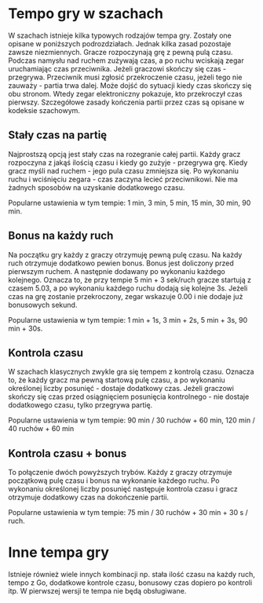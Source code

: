 # Tempo gry w szachach

W szachach istnieje kilka typowych rodzajów tempa gry. Zostały one opisane w poniższych podrozdziałach. Jednak kilka zasad pozostaje zawsze niezmiennych. Gracze rozpoczynają grę z pewną pulą czasu. Podczas namysłu nad ruchem zużywają czas, a po ruchu wciskają zegar uruchamiając czas przeciwnika. Jeżeli graczowi skończy się czas - przegrywa. Przeciwnik musi zgłosić przekroczenie czasu, jeżeli tego nie zauważy - partia trwa dalej. Może dojść do sytuacji kiedy czas skończy się obu stronom. Wtedy zegar elektroniczny pokazuje, kto przekroczył czas pierwszy. Szczegółowe zasady kończenia partii przez czas są opisane w kodeksie szachowym. 

## Stały czas na partię

Najprostszą opcją jest stały czas na rozegranie całej partii. Każdy gracz rozpoczyna z jakąś ilością czasu i kiedy go zużyje - przegrywa grę. Kiedy gracz myśli nad ruchem - jego pula czasu zmniejsza się. Po wykonaniu ruchu i wciśnięciu zegara - czas zaczyna lecieć przeciwnikowi. Nie ma żadnych sposobów na uzyskanie dodatkowego czasu.

Popularne ustawienia w tym tempie: 1 min, 3 min, 5 min, 15 min, 30 min, 90 min.

## Bonus na każdy ruch

Na początku gry każdy z graczy otrzymuję pewną pulę czasu. Na każdy ruch otrzymuje dodatkowo pewien bonus. Bonus jest doliczony przed pierwszym ruchem. A następnie dodawany po wykonaniu każdego kolejnego. Oznacza to, że przy tempie 5 min + 3 sek/ruch gracze startują z czasem 5.03, a po wykonaniu każdego ruchu dodają się kolejne 3s. Jeżeli czas na grę zostanie przekroczony, zegar wskazuje 0.00 i nie dodaje już bonusowych sekund.

Popularne ustawienia w tym tempie: 1 min + 1s, 3 min + 2s, 5 min + 3s, 90 min + 30s.

## Kontrola czasu

W szachach klasycznych zwykle gra się tempem z kontrolą czasu. Oznacza to, że każdy gracz ma pewną startową pulę czasu, a po wykonaniu określonej liczby posunięć - dostaje dodatkowy czas. Jeżeli graczowi skończy się czas przed osiągnięciem posunięcia kontrolnego - nie dostaje dodatkowego czasu, tylko przegrywa partię.

Popularne ustawienia w tym tempie: 90 min / 30 ruchów + 60 min, 120 min / 40 ruchów + 60 min

## Kontrola czasu + bonus

To połączenie dwóch powyższych trybów. Każdy z graczy otrzymuje początkową pulę czasu i bonus na wykonanie każdego ruchu. Po wykonaniu określonej liczby posunięć następuje kontrola czasu i gracz otrzymuje dodatkowy czas na dokończenie partii.

Popularne ustawienia w tym tempie: 75 min / 30 ruchów + 30 min + 30 s / ruch.

# Inne tempa gry

Istnieje również wiele innych kombinacji np. stała ilość czasu na każdy ruch, tempo z Go, dodatkowe kontrole czasu, bonusowy czas dopiero po kontroli itp. W pierwszej wersji te tempa nie będą obsługiwane.

